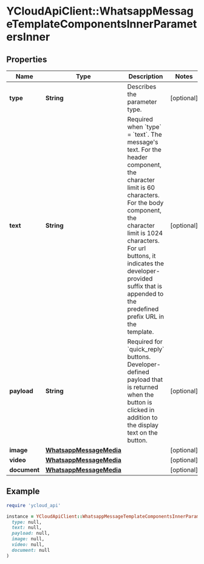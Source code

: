 # YCloudApiClient::WhatsappMessageTemplateComponentsInnerParametersInner

## Properties

| Name | Type | Description | Notes |
| ---- | ---- | ----------- | ----- |
| **type** | **String** | Describes the parameter type. | [optional] |
| **text** | **String** | Required when &#x60;type&#x60; &#x3D; &#x60;text&#x60;. The message&#39;s text. For the header component, the character limit is 60 characters. For the body component, the character limit is 1024 characters. For url buttons, it indicates the developer-provided suffix that is appended to the predefined prefix URL in the template. | [optional] |
| **payload** | **String** | Required for &#x60;quick_reply&#x60; buttons. Developer-defined payload that is returned when the button is clicked in addition to the display text on the button. | [optional] |
| **image** | [**WhatsappMessageMedia**](WhatsappMessageMedia.md) |  | [optional] |
| **video** | [**WhatsappMessageMedia**](WhatsappMessageMedia.md) |  | [optional] |
| **document** | [**WhatsappMessageMedia**](WhatsappMessageMedia.md) |  | [optional] |

## Example

```ruby
require 'ycloud_api'

instance = YCloudApiClient::WhatsappMessageTemplateComponentsInnerParametersInner.new(
  type: null,
  text: null,
  payload: null,
  image: null,
  video: null,
  document: null
)
```

